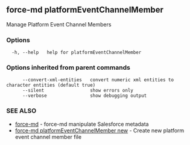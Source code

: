 ## force-md platformEventChannelMember

Manage Platform Event Channel Members

### Options

```
  -h, --help   help for platformEventChannelMember
```

### Options inherited from parent commands

```
      --convert-xml-entities   convert numeric xml entities to character entities (default true)
      --silent                 show errors only
      --verbose                show debugging output
```

### SEE ALSO

* [force-md](force-md.md)	 - force-md manipulate Salesforce metadata
* [force-md platformEventChannelMember new](force-md_platformEventChannelMember_new.md)	 - Create new platform event channel member file

